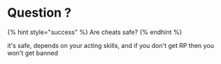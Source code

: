 # Question ?



{% hint style="success" %}
Are cheats safe?
{% endhint %}

it's safe, depends on your acting skills, and if you don't get RP then you won't get banned
